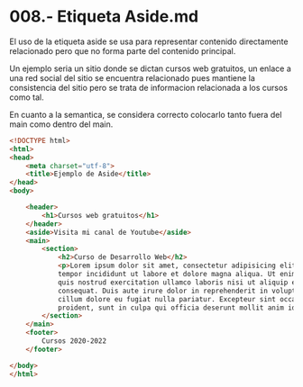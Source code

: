 008.- Etiqueta Aside.md
===

El uso de la etiqueta aside se usa para representar contenido directamente relacionado pero que no forma parte del contenido principal.

Un ejemplo seria un sitio donde se dictan cursos web gratuitos, un enlace a una red social del sitio se encuentra relacionado pues mantiene la consistencia del sitio pero se trata de informacion relacionada a los cursos como tal.

En cuanto a la semantica, se considera correcto colocarlo tanto fuera del main como dentro del main.

```html
<!DOCTYPE html>
<html>
<head>
    <meta charset="utf-8">
    <title>Ejemplo de Aside</title>
</head>
<body>

    <header>
        <h1>Cursos web gratuitos</h1>
    </header>
    <aside>Visita mi canal de Youtube</aside>
    <main>
        <section>
            <h2>Curso de Desarrollo Web</h2>
            <p>Lorem ipsum dolor sit amet, consectetur adipisicing elit, sed do eiusmod
            tempor incididunt ut labore et dolore magna aliqua. Ut enim ad minim veniam,
            quis nostrud exercitation ullamco laboris nisi ut aliquip ex ea commodo
            consequat. Duis aute irure dolor in reprehenderit in voluptate velit esse
            cillum dolore eu fugiat nulla pariatur. Excepteur sint occaecat cupidatat non
            proident, sunt in culpa qui officia deserunt mollit anim id est laborum.</p>
        </section>
    </main>
    <footer>
        Cursos 2020-2022
    </footer>

</body>
</html>
```